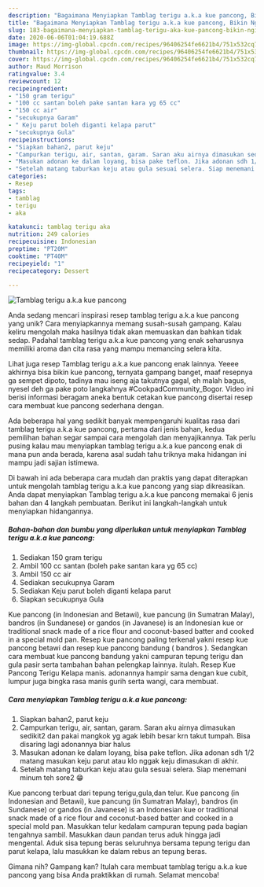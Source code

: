 ```yaml
---
description: "Bagaimana Menyiapkan Tamblag terigu a.k.a kue pancong, Bikin Ngiler"
title: "Bagaimana Menyiapkan Tamblag terigu a.k.a kue pancong, Bikin Ngiler"
slug: 183-bagaimana-menyiapkan-tamblag-terigu-aka-kue-pancong-bikin-ngiler
date: 2020-06-06T01:04:19.688Z
image: https://img-global.cpcdn.com/recipes/96406254fe6621b4/751x532cq70/tamblag-terigu-aka-kue-pancong-foto-resep-utama.jpg
thumbnail: https://img-global.cpcdn.com/recipes/96406254fe6621b4/751x532cq70/tamblag-terigu-aka-kue-pancong-foto-resep-utama.jpg
cover: https://img-global.cpcdn.com/recipes/96406254fe6621b4/751x532cq70/tamblag-terigu-aka-kue-pancong-foto-resep-utama.jpg
author: Maud Morrison
ratingvalue: 3.4
reviewcount: 12
recipeingredient:
- "150 gram terigu"
- "100 cc santan boleh pake santan kara yg 65 cc"
- "150 cc air"
- "secukupnya Garam"
- " Keju parut boleh diganti kelapa parut"
- "secukupnya Gula"
recipeinstructions:
- "Siapkan bahan2, parut keju"
- "Campurkan terigu, air, santan, garam. Saran aku airnya dimasukan sedikit2 dan pakai mangkok yg agak lebih besar krn takut tumpah. Bisa disaring lagi adonannya biar halus"
- "Masukan adonan ke dalam loyang, bisa pake teflon. Jika adonan sdh 1/2 matang masukan keju parut atau klo nggak keju dimasukan di akhir."
- "Setelah matang taburkan keju atau gula sesuai selera. Siap menemani minum teh sore2 😁"
categories:
- Resep
tags:
- tamblag
- terigu
- aka

katakunci: tamblag terigu aka 
nutrition: 249 calories
recipecuisine: Indonesian
preptime: "PT20M"
cooktime: "PT40M"
recipeyield: "1"
recipecategory: Dessert

---
```



![Tamblag terigu a.k.a kue pancong](https://img-global.cpcdn.com/recipes/96406254fe6621b4/751x532cq70/tamblag-terigu-aka-kue-pancong-foto-resep-utama.jpg)

Anda sedang mencari inspirasi resep tamblag terigu a.k.a kue pancong yang unik? Cara menyiapkannya memang susah-susah gampang. Kalau keliru mengolah maka hasilnya tidak akan memuaskan dan bahkan tidak sedap. Padahal tamblag terigu a.k.a kue pancong yang enak seharusnya memiliki aroma dan cita rasa yang mampu memancing selera kita.

Lihat juga resep Tamblag terigu a.k.a kue pancong enak lainnya. Yeeee akhirnya bisa bikin kue pancong, ternyata gampang banget, maaf resepnya ga sempet dipoto, tadinya mau iseng aja takutnya gagal, eh malah bagus, nyesel deh ga pake poto langkahnya #CookpadCommunity_Bogor. Video ini berisi informasi beragam aneka bentuk cetakan kue pancong disertai resep cara membuat kue pancong sederhana dengan.

Ada beberapa hal yang sedikit banyak mempengaruhi kualitas rasa dari tamblag terigu a.k.a kue pancong, pertama dari jenis bahan, kedua pemilihan bahan segar sampai cara mengolah dan menyajikannya. Tak perlu pusing kalau mau menyiapkan tamblag terigu a.k.a kue pancong enak di mana pun anda berada, karena asal sudah tahu triknya maka hidangan ini mampu jadi sajian istimewa.


Di bawah ini ada beberapa cara mudah dan praktis yang dapat diterapkan untuk mengolah tamblag terigu a.k.a kue pancong yang siap dikreasikan. Anda dapat menyiapkan Tamblag terigu a.k.a kue pancong memakai 6 jenis bahan dan 4 langkah pembuatan. Berikut ini langkah-langkah untuk menyiapkan hidangannya.

<!--inarticleads1-->

##### Bahan-bahan dan bumbu yang diperlukan untuk menyiapkan Tamblag terigu a.k.a kue pancong:

1. Sediakan 150 gram terigu
1. Ambil 100 cc santan (boleh pake santan kara yg 65 cc)
1. Ambil 150 cc air
1. Sediakan secukupnya Garam
1. Sediakan  Keju parut boleh diganti kelapa parut
1. Siapkan secukupnya Gula


Kue pancong (in Indonesian and Betawi), kue pancung (in Sumatran Malay), bandros (in Sundanese) or gandos (in Javanese) is an Indonesian kue or traditional snack made of a rice flour and coconut-based batter and cooked in a special mold pan. Resep kue pancong paling terkenal yakni resep kue pancong betawi dan resep kue pancong bandung ( bandros ). Sedangkan cara membuat kue pancong bandung yakni campuran tepung terigu dan gula pasir serta tambahan bahan pelengkap lainnya. itulah. Resep Kue Pancong Terigu Kelapa manis. adonannya hampir sama dengan kue cubit, lumpur juga bingka rasa manis gurih serta wangi, cara membuat. 

<!--inarticleads2-->

##### Cara menyiapkan Tamblag terigu a.k.a kue pancong:

1. Siapkan bahan2, parut keju
1. Campurkan terigu, air, santan, garam. Saran aku airnya dimasukan sedikit2 dan pakai mangkok yg agak lebih besar krn takut tumpah. Bisa disaring lagi adonannya biar halus
1. Masukan adonan ke dalam loyang, bisa pake teflon. Jika adonan sdh 1/2 matang masukan keju parut atau klo nggak keju dimasukan di akhir.
1. Setelah matang taburkan keju atau gula sesuai selera. Siap menemani minum teh sore2 😁


Kue pancong terbuat dari tepung terigu,gula,dan telur. Kue pancong (in Indonesian and Betawi), kue pancung (in Sumatran Malay), bandros (in Sundanese) or gandos (in Javanese) is an Indonesian kue or traditional snack made of a rice flour and coconut-based batter and cooked in a special mold pan. Masukkan telur kedalam campuran tepung pada bagian tengahnya sambil. Masukkan daun pandan terus aduk hingga jadi mengental. Aduk sisa tepung beras seluruhnya bersama tepung terigu dan parut kelapa, lalu masukkan ke dalam rebus an tepung beras. 

Gimana nih? Gampang kan? Itulah cara membuat tamblag terigu a.k.a kue pancong yang bisa Anda praktikkan di rumah. Selamat mencoba!
